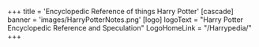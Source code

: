 +++
title = 'Encyclopedic Reference of things Harry Potter'
[cascade]
  banner = 'images/HarryPotterNotes.png'
    [logo]
      logoText = "Harry Potter Encyclopedic Reference and Speculation"
      LogoHomeLink = "/Harrypedia/"
+++

